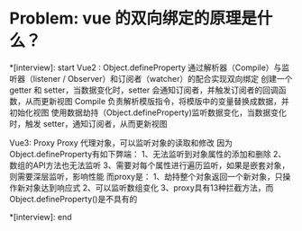 # Problem: vue 的双向绑定的原理是什么？

*[interview]: start
Vue2 : Object.defineProperty
通过解析器（Compile）与监听器（listener / Observer）和订阅者（watcher）的配合实现双向绑定
创建一个 getter 和 setter，当数据变化时，setter 会通知订阅者，并触发订阅者的回调函数，从而更新视图
Compile 负责解析模版指令，将模版中的变量替换成数据，并初始化视图
使用数据劫持（Object.defineProperty)监听数据变化，当数据变化时，触发 setter，通知订阅者，从而更新视图

Vue3: Proxy
Proxy 代理对象，可以监听对象的读取和修改
因为Object.defineProperty有如下弊端：
1、无法监听到对象属性的添加和删除
2、数组的API方法也无法监听
3、需要对每个属性进行遍历监听，如果是嵌套对象，则需要深层监听，影响性能
而proxy是：
1、劫持整个对象返回一个新对象，只操作新对象达到响应式
2、可以监听数组变化
3、proxy具有13种拦截方法，而Object.defineProperty()是不具有的

*[interview]: end
